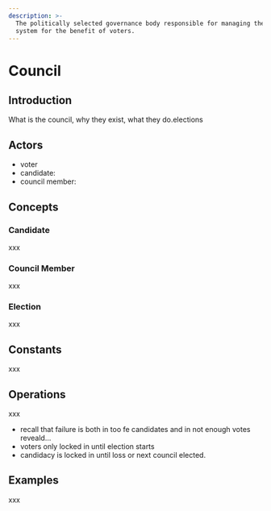 ```yaml
---
description: >-
  The politically selected governance body responsible for managing the proposal
  system for the benefit of voters.
---
```


# Council

## Introduction

What is the council, why they exist, what they do.elections

## Actors

* voter
* candidate:
* council member:

## Concepts

### Candidate

xxx

### Council Member

xxx

### Election

xxx

## Constants

xxx

## Operations

xxx

* recall that failure is both in too fe candidates and in not enough votes reveald...
* voters only locked in until election starts
* candidacy is locked in until loss or next council elected.

## Examples

xxx





